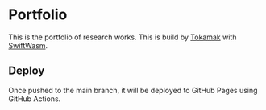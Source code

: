 # Portfolio

This is the portfolio of research works.
This is build by [Tokamak](https://github.com/TokamakUI/Tokamak) with [SwiftWasm](https://github.com/swiftwasm).

## Deploy

Once pushed to the main branch, it will be deployed to GitHub Pages using GitHub Actions.
